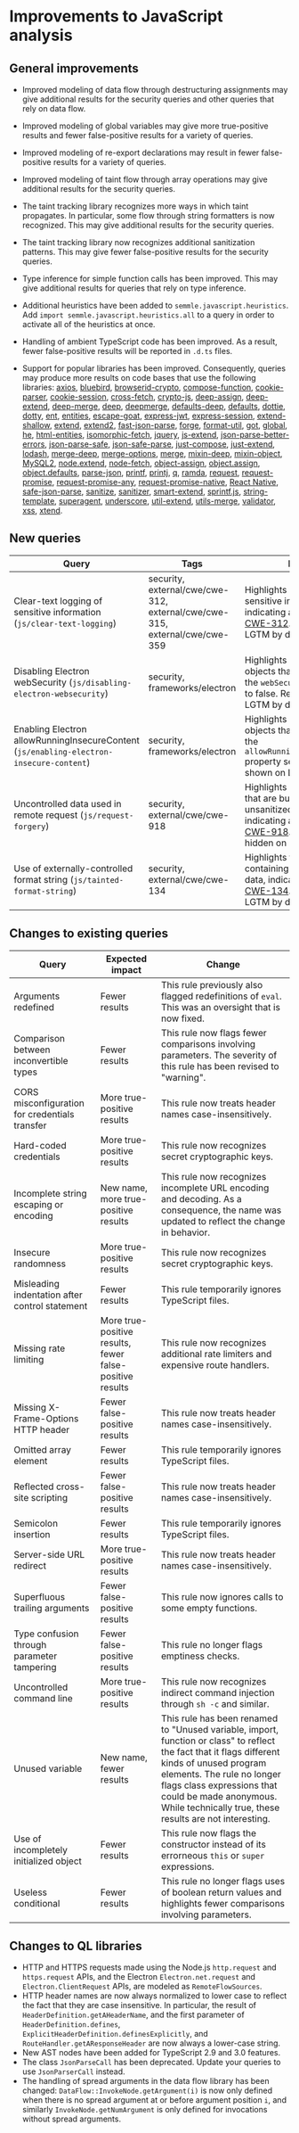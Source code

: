 # Improvements to JavaScript analysis

## General improvements

* Improved modeling of data flow through destructuring assignments may give additional results for the security queries and other queries that rely on data flow.

* Improved modeling of global variables may give more true-positive results and fewer false-positive results for a variety of queries.

* Improved modeling of re-export declarations may result in fewer false-positive results for a variety of queries.

* Improved modeling of taint flow through array operations may give additional results for the security queries.

* The taint tracking library recognizes more ways in which taint propagates. In particular, some flow through string formatters is now recognized. This may give additional results for the security queries.

* The taint tracking library now recognizes additional sanitization patterns. This may give fewer false-positive results for the security queries.

* Type inference for simple function calls has been improved. This may give additional results for queries that rely on type inference.

* Additional heuristics have been added to `semmle.javascript.heuristics`. Add `import semmle.javascript.heuristics.all` to a query in order to activate all of the heuristics at once.

* Handling of ambient TypeScript code has been improved. As a result, fewer false-positive results will be reported in `.d.ts` files.

* Support for popular libraries has been improved. Consequently, queries may produce more results on code bases that use the following libraries:
 [axios](https://github.com/axios/axios), 
 [bluebird](https://bluebirdjs.com), 
 [browserid-crypto](https://github.com/mozilla/browserid-crypto), 
 [compose-function](https://github.com/stoeffel/compose-function), 
 [cookie-parser](https://github.com/expressjs/cookie-parser), 
 [cookie-session](https://github.com/expressjs/cookie-session), 
 [cross-fetch](https://github.com/lquixada/cross-fetch), 
 [crypto-js](https://github.com/https://github.com/brix/crypto-js), 
 [deep-assign](https://github.com/sindresorhus/deep-assign), 
 [deep-extend](https://github.com/unclechu/node-deep-extend), 
 [deep-merge](https://github.com/Raynos/deep-merge), 
 [deep](https://github.com/jeffomatic/deep), 
 [deepmerge](https://github.com/KyleAMathews/deepmerge), 
 [defaults-deep](https://github.com/jonschlinkert/defaults-deep), 
 [defaults](https://github.com/tmpvar/defaults), 
 [dottie](https://github.com/mickhansen/dottie.js), 
 [dotty](https://github.com/deoxxa/dotty), 
 [ent](https://github.com/substack/node-ent), 
 [entities](https://github.com/fb55/node-entities), 
 [escape-goat](https://github.com/sindresorhus/escape-goat), 
 [express-jwt](https://github.com/auth0/express-jwt), 
 [express-session](https://github.com/expressjs/session), 
 [extend-shallow](https://github.com/jonschlinkert/extend-shallow), 
 [extend](https://github.com/justmoon/node-extend), 
 [extend2](https://github.com/eggjs/extend2), 
 [fast-json-parse](https://github.com/mcollina/fast-json-parse), 
 [forge](https://github.com/digitalbazaar/forge), 
 [format-util](https://github.com/tmpfs/format-util), 
 [got](https://github.com/sindresorhus/got), 
 [global](https://github.com/Raynos/global), 
 [he](https://github.com/mathiasbynens/he), 
 [html-entities](https://github.com/mdevils/node-html-entities), 
 [isomorphic-fetch](https://github.com/matthew-andrews/isomorphic-fetch), 
 [jquery](https://jquery.com), 
 [js-extend](https://github.com/vmattos/js-extend), 
 [json-parse-better-errors](https://github.com/zkat/json-parse-better-errors), 
 [json-parse-safe](https://github.com/joaquimserafim/json-parse-safe), 
 [json-safe-parse](https://github.com/bahamas10/node-json-safe-parse), 
 [just-compose](https://github.com/angus-c/just), 
 [just-extend](https://github.com/angus-c/just), 
 [lodash](https://lodash.com), 
 [merge-deep](https://github.com/jonschlinkert/merge-deep), 
 [merge-options](https://github.com/schnittstabil/merge-options), 
 [merge](https://github.com/yeikos/js.merge), 
 [mixin-deep](https://github.com/jonschlinkert/mixin-deep), 
 [mixin-object](https://github.com/jonschlinkert/mixin-object), 
 [MySQL2](https://github.com/sidorares/node-mysql2), 
 [node.extend](https://github.com/dreamerslab/node.extend), 
 [node-fetch](https://github.com/bitinn/node-fetch), 
 [object-assign](https://github.com/sindresorhus/object-assign), 
 [object.assign](https://github.com/ljharb/object.assign), 
 [object.defaults](https://github.com/jonschlinkert/object.defaults), 
 [parse-json](https://github.com/sindresorhus/parse-json), 
 [printf](https://github.com/adaltas/node-printf), 
 [printj](https://github.com/SheetJS/printj), 
 [q](https://documentup.com/kriskowal/q/), 
 [ramda](https://ramdajs.com), 
 [request](https://github.com/request/request), 
 [request-promise](https://github.com/request/request-promise), 
 [request-promise-any](https://github.com/request/request-promise-any), 
 [request-promise-native](https://github.com/request/request-promise-native), 
 [React Native](https://facebook.github.io/react-native/), 
 [safe-json-parse](https://github.com/Raynos/safe-json-parse), 
 [sanitize](https://github.com/pocketly/node-sanitize), 
 [sanitizer](https://github.com/theSmaw/Caja-HTML-Sanitizer), 
 [smart-extend](https://github.com/danielkalen/smart-extend), 
 [sprintf.js](https://github.com/alexei/sprintf.js), 
 [string-template](https://github.com/Matt-Esch/string-template), 
 [superagent](https://github.com/visionmedia/superagent), 
 [underscore](https://underscorejs.org), 
 [util-extend](https://github.com/isaacs/util-extend), 
 [utils-merge](https://github.com/jaredhanson/utils-merge), 
 [validator](https://github.com/chriso/validator.js), 
 [xss](https://github.com/leizongmin/js-xss), 
 [xtend](https://github.com/Raynos/xtend).

## New queries

| **Query**                   | **Tags**  | **Purpose**                                                        |
|-----------------------------|-----------|--------------------------------------------------------------------|
| Clear-text logging of sensitive information (`js/clear-text-logging`) | security, external/cwe/cwe-312, external/cwe/cwe-315, external/cwe/cwe-359 | Highlights logging of sensitive information, indicating a violation of [CWE-312](https://cwe.mitre.org/data/definitions/312.html). Results shown on LGTM by default. |
| Disabling Electron webSecurity (`js/disabling-electron-websecurity`) | security, frameworks/electron | Highlights Electron browser objects that are created with the `webSecurity` property set to false. Results shown on LGTM by default. |
| Enabling Electron allowRunningInsecureContent (`js/enabling-electron-insecure-content`) | security, frameworks/electron | Highlights Electron browser objects that are created with the `allowRunningInsecureContent` property set to true. Results shown on LGTM by default. |
| Uncontrolled data used in remote request (`js/request-forgery`) | security, external/cwe/cwe-918 | Highlights remote requests that are built from unsanitized user input, indicating a violation of [CWE-918](https://cwe.mitre.org/data/definitions/918.html). Results are hidden on LGTM by default. |
| Use of externally-controlled format string (`js/tainted-format-string`) | security, external/cwe/cwe-134 | Highlights format strings containing user-provided data, indicating a violation of [CWE-134](https://cwe.mitre.org/data/definitions/134.html). Results shown on LGTM by default. |

## Changes to existing queries

| **Query**                  | **Expected impact**    | **Change**                                                       |
|----------------------------|------------------------|------------------------------------------------------------------|
| Arguments redefined | Fewer results | This rule previously also flagged redefinitions of `eval`. This was an oversight that is now fixed. |
| Comparison between inconvertible types | Fewer results | This rule now flags fewer comparisons involving parameters. The severity of this rule has been revised to "warning". |
| CORS misconfiguration for credentials transfer | More true-positive results | This rule now treats header names case-insensitively. |
| Hard-coded credentials | More true-positive results | This rule now recognizes secret cryptographic keys. |
| Incomplete string escaping or encoding | New name, more true-positive results | This rule now recognizes incomplete URL encoding and decoding. As a consequence, the name was updated to reflect the change in behavior. |
| Insecure randomness | More true-positive results | This rule now recognizes secret cryptographic keys. |
| Misleading indentation after control statement | Fewer results | This rule temporarily ignores TypeScript files. |
| Missing rate limiting | More true-positive results, fewer false-positive results | This rule now recognizes additional rate limiters and expensive route handlers. |
| Missing X-Frame-Options HTTP header | Fewer false-positive results | This rule now treats header names case-insensitively. |
| Omitted array element | Fewer results | This rule temporarily ignores TypeScript files. |
| Reflected cross-site scripting | Fewer false-positive results | This rule now treats header names case-insensitively. |
| Semicolon insertion | Fewer results | This rule temporarily ignores TypeScript files. |
| Server-side URL redirect | More true-positive results | This rule now treats header names case-insensitively. |
| Superfluous trailing arguments | Fewer false-positive results | This rule now ignores calls to some empty functions. |
| Type confusion through parameter tampering | Fewer false-positive results | This rule no longer flags emptiness checks. |
| Uncontrolled command line | More true-positive results | This rule now recognizes indirect command injection through `sh -c` and similar. |
| Unused variable | New name, fewer results | This rule has been renamed to "Unused variable, import, function or class" to reflect the fact that it flags different kinds of unused program elements. The rule no longer flags class expressions that could be made anonymous. While technically true, these results are not interesting. |
| Use of incompletely initialized object| Fewer results | This rule now flags the constructor instead of its errorneous `this` or `super` expressions. |
| Useless conditional | Fewer results | This rule no longer flags uses of boolean return values and highlights fewer comparisons involving parameters. |

## Changes to QL libraries

* HTTP and HTTPS requests made using the Node.js `http.request` and `https.request` APIs, and the Electron `Electron.net.request` and `Electron.ClientRequest` APIs, are modeled as `RemoteFlowSources`.
* HTTP header names are now always normalized to lower case to reflect the fact that they are case insensitive. In particular, the result of `HeaderDefinition.getAHeaderName`, and the first parameter of `HeaderDefinition.defines`, `ExplicitHeaderDefinition.definesExplicitly`, and `RouteHandler.getAResponseHeader` are now always a lower-case string.
* New AST nodes have been added for TypeScript 2.9 and 3.0 features.
* The class `JsonParseCall` has been deprecated. Update your queries to use `JsonParserCall` instead.
* The handling of spread arguments in the data flow library has been changed: `DataFlow::InvokeNode.getArgument(i)` is now only defined when there is no spread argument at or before argument position `i`, and similarly `InvokeNode.getNumArgument` is only defined for invocations without spread arguments.
